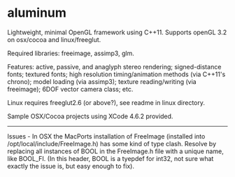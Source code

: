 aluminum
========

Lightweight, minimal OpenGL framework using C++11. Supports openGL 3.2 on osx/cocoa and linux/freeglut.

Required libraries: freeimage, assimp3, glm.

Features: active, passive, and anaglyph stereo rendering; signed-distance fonts; textured fonts; high resolution timing/animation methods (via C++11's chrono); model loading (via assimp3); texture reading/writing (via freeimage); 6DOF vector camera class; etc. 

Linux requires freeglut2.6 (or above?), see readme in linux directory.

Sample OSX/Cocoa projects using XCode 4.6.2 provided.

***

Issues - In OSX the MacPorts installation of FreeImage (installed into /opt/local/include/FreeImage.h) has some kind of type clash. Resolve by replacing all instances of BOOL in the FreeImage.h file with a unique name, like BOOL_FI. (In this header, BOOL is a tyepdef for int32, not sure what exactly the issue is, but easy enough to fix).


